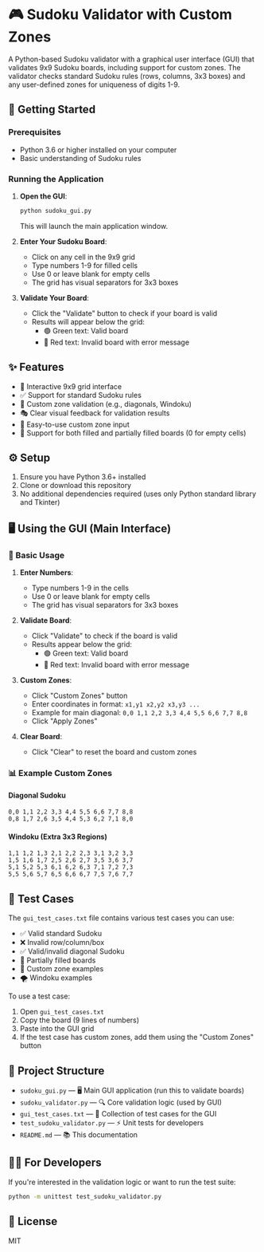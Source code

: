 # 🎮 Sudoku Validator with Custom Zones

A Python-based Sudoku validator with a graphical user interface (GUI) that validates 9x9 Sudoku boards, including support for custom zones. The validator checks standard Sudoku rules (rows, columns, 3x3 boxes) and any user-defined zones for uniqueness of digits 1-9.

## 🎯 Getting Started

### Prerequisites
- Python 3.6 or higher installed on your computer
- Basic understanding of Sudoku rules

### Running the Application
1. **Open the GUI**:
   ```bash
   python sudoku_gui.py
   ```
   This will launch the main application window.

2. **Enter Your Sudoku Board**:
   - Click on any cell in the 9x9 grid
   - Type numbers 1-9 for filled cells
   - Use 0 or leave blank for empty cells
   - The grid has visual separators for 3x3 boxes

3. **Validate Your Board**:
   - Click the "Validate" button to check if your board is valid
   - Results will appear below the grid:
     - 🟢 Green text: Valid board
     - 🔴 Red text: Invalid board with error message

## ✨ Features
- 🎯 Interactive 9x9 grid interface
- ✅ Support for standard Sudoku rules
- 🎨 Custom zone validation (e.g., diagonals, Windoku)
- 🎭 Clear visual feedback for validation results
- 🎪 Easy-to-use custom zone input
- 🔄 Support for both filled and partially filled boards (0 for empty cells)

## ⚙️ Setup
1. Ensure you have Python 3.6+ installed
2. Clone or download this repository
3. No additional dependencies required (uses only Python standard library and Tkinter)

## 🖥️ Using the GUI (Main Interface)

### 📝 Basic Usage
1. **Enter Numbers**:
   - Type numbers 1-9 in the cells
   - Use 0 or leave blank for empty cells
   - The grid has visual separators for 3x3 boxes

2. **Validate Board**:
   - Click "Validate" to check if the board is valid
   - Results appear below the grid:
     - 🟢 Green text: Valid board
     - 🔴 Red text: Invalid board with error message

3. **Custom Zones**:
   - Click "Custom Zones" button
   - Enter coordinates in format: `x1,y1 x2,y2 x3,y3 ...`
   - Example for main diagonal: `0,0 1,1 2,2 3,3 4,4 5,5 6,6 7,7 8,8`
   - Click "Apply Zones"

4. **Clear Board**:
   - Click "Clear" to reset the board and custom zones

### 📊 Example Custom Zones

#### Diagonal Sudoku
```
0,0 1,1 2,2 3,3 4,4 5,5 6,6 7,7 8,8
0,8 1,7 2,6 3,5 4,4 5,3 6,2 7,1 8,0
```

#### Windoku (Extra 3x3 Regions)
```
1,1 1,2 1,3 2,1 2,2 2,3 3,1 3,2 3,3
1,5 1,6 1,7 2,5 2,6 2,7 3,5 3,6 3,7
5,1 5,2 5,3 6,1 6,2 6,3 7,1 7,2 7,3
5,5 5,6 5,7 6,5 6,6 6,7 7,5 7,6 7,7
```

## 🧪 Test Cases
The `gui_test_cases.txt` file contains various test cases you can use:
- ✅ Valid standard Sudoku
- ❌ Invalid row/column/box
- ✅ Valid/invalid diagonal Sudoku
- 📝 Partially filled boards
- 🎨 Custom zone examples
- 🌪️ Windoku examples

To use a test case:
1. Open `gui_test_cases.txt`
2. Copy the board (9 lines of numbers)
3. Paste into the GUI grid
4. If the test case has custom zones, add them using the "Custom Zones" button

## 📁 Project Structure
- `sudoku_gui.py` — 🖥️ Main GUI application (run this to validate boards)
- `sudoku_validator.py` — 🔍 Core validation logic (used by GUI)
- `gui_test_cases.txt` — 🧪 Collection of test cases for the GUI
- `test_sudoku_validator.py` — ⚡ Unit tests for developers
- `README.md` — 📚 This documentation

## 👨‍💻 For Developers
If you're interested in the validation logic or want to run the test suite:
```bash
python -m unittest test_sudoku_validator.py
```

## 📄 License
MIT 